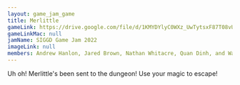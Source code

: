 ```yaml
---
layout: game_jam_game
title: Merlittle
gameLink: https://drive.google.com/file/d/1KMYDYlyC0WXz_UwTytsxF87T08vUuoTn/view?usp=sharing
gameLinkMac: null
jamName: SIGGD Game Jam 2022
imageLink: null
members: Andrew Hanlon, Jared Brown, Nathan Whitacre, Quan Dinh, and Wallace Gazaway
---
```

<!--Put description here:-->
Uh oh! Merlittle's been sent to the dungeon! Use your magic to escape!